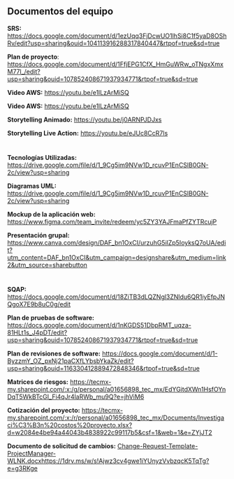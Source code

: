 ## Documentos del equipo

**SRS:** https://docs.google.com/document/d/1ezUqq3FjDcwUO1lhSi8C1f5yaD8OShRv/edit?usp=sharing&ouid=104113916288317840447&rtpof=true&sd=true

**Plan de proyecto**: https://docs.google.com/document/d/1FfjEPG1CfX_HmGuWRw_oTNgxXmxM77l_/edit?usp=sharing&ouid=107852408671937934771&rtpof=true&sd=true

**Video AWS:** https://youtu.be/e1lLzArMiSQ

**Video AWS:** https://youtu.be/e1lLzArMiSQ

**Storytelling Animado:** https://youtu.be/j0ARNPJDJxs

**Storytelling Live Action:** https://youtu.be/eJUc8CcR7ls

# 

**Tecnologías Utilizadas:** https://drive.google.com/file/d/1_9Cg5im9NVw1D_rcuvP1EnCSlB0GN-2c/view?usp=sharing

**Diagramas UML:** https://drive.google.com/file/d/1_9Cg5im9NVw1D_rcuvP1EnCSlB0GN-2c/view?usp=sharing

**Mockup de la aplicación web:** https://www.figma.com/team_invite/redeem/yc5ZY3YAJFmaPfZYTRcujP

**Presentación grupal:** https://www.canva.com/design/DAF_bn1OxCI/urzuhG5ilZp5IoyksQ7oUA/edit?utm_content=DAF_bn1OxCI&utm_campaign=designshare&utm_medium=link2&utm_source=sharebutton

#

**SQAP:** https://docs.google.com/document/d/18ZiTB3dLQZNgl3ZNldu6QR1iyEfpJNQgoX7E9b8uC0g/edit

**Plan de pruebas de software:** https://docs.google.com/document/d/1nKGDS51DbpRMT_uqza-81HLt1s_J4pDT/edit?usp=sharing&ouid=107852408671937934771&rtpof=true&sd=true

**Plan de revisiones de software:** https://docs.google.com/document/d/1-ByzzmY_OZ_pxNj21paCXfLYbsbYkaZk/edit?usp=sharing&ouid=116330412889472848346&rtpof=true&sd=true

**Matrices de riesgos:** https://tecmx-my.sharepoint.com/:x:/g/personal/a01656898_tec_mx/EdYGitdXWn1HsfOYnDqT5WkBTcGI_Fi4qJr4laRWb_mu9Q?e=jhViM6

**Cotización del proyecto:** https://tecmx-my.sharepoint.com/:x:/r/personal/a01656898_tec_mx/Documents/Investigaci%C3%B3n%20costos%20proyecto.xlsx?d=w2084e4be94a44043b4838922c99117b5&csf=1&web=1&e=ZYjJT2

**Documento de solicitud de cambios:** [Change-Request-Template-ProjectManager-WLNK.docx](https://1drv.ms/w/s!Ajwz3cv4gwe1iYUnyzVvbzqcK5TqTg?e=g3RKge)https://1drv.ms/w/s!Ajwz3cv4gwe1iYUnyzVvbzqcK5TqTg?e=g3RKge



